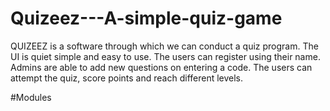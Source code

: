 # Quizeez---A-simple-quiz-game

QUIZEEZ is a software through which we can conduct a quiz program.
The UI is quiet simple and easy to use.
The users can register using their name. Admins are able to add new questions on entering a code.
The users can attempt the quiz, score points and reach different levels.

#Modules
